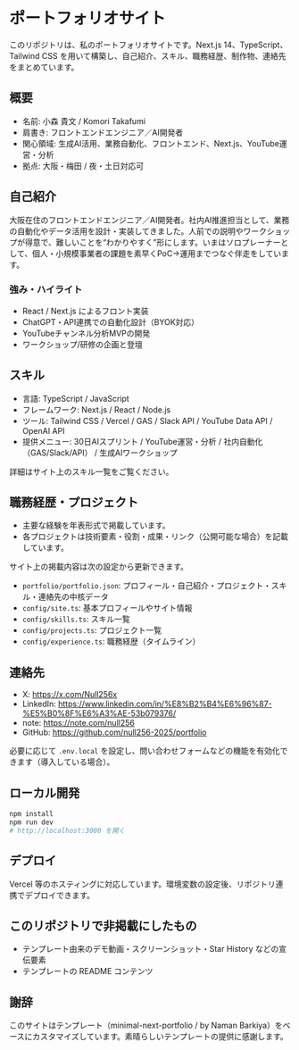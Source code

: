 ﻿# ポートフォリオサイト

このリポジトリは、私のポートフォリオサイトです。Next.js 14、TypeScript、Tailwind CSS を用いて構築し、自己紹介、スキル、職務経歴、制作物、連絡先をまとめています。

## 概要
- 名前: 小森 貴文 / Komori Takafumi
- 肩書き: フロントエンドエンジニア／AI開発者
- 関心領域: 生成AI活用、業務自動化、フロントエンド、Next.js、YouTube運営・分析
- 拠点: 大阪・梅田 / 夜・土日対応可

## 自己紹介
大阪在住のフロントエンドエンジニア／AI開発者。社内AI推進担当として、業務の自動化やデータ活用を設計・実装してきました。人前での説明やワークショップが得意で、難しいことを“わかりやすく”形にします。いまはソロプレーナーとして、個人・小規模事業者の課題を素早くPoC→運用までつなぐ伴走をしています。

### 強み・ハイライト
- React / Next.js によるフロント実装
- ChatGPT・API連携での自動化設計（BYOK対応）
- YouTubeチャンネル分析MVPの開発
- ワークショップ/研修の企画と登壇

## スキル
- 言語: TypeScript / JavaScript
- フレームワーク: Next.js / React / Node.js
- ツール: Tailwind CSS / Vercel / GAS / Slack API / YouTube Data API / OpenAI API
- 提供メニュー: 30日AIスプリント / YouTube運営・分析 / 社内自動化（GAS/Slack/API） / 生成AIワークショップ

詳細はサイト上のスキル一覧をご覧ください。

## 職務経歴・プロジェクト
- 主要な経験を年表形式で掲載しています。
- 各プロジェクトは技術要素・役割・成果・リンク（公開可能な場合）を記載しています。

サイト上の掲載内容は次の設定から更新できます。
- `portfolio/portfolio.json`: プロフィール・自己紹介・プロジェクト・スキル・連絡先の中核データ
- `config/site.ts`: 基本プロフィールやサイト情報
- `config/skills.ts`: スキル一覧
- `config/projects.ts`: プロジェクト一覧
- `config/experience.ts`: 職務経歴（タイムライン）

## 連絡先
- X: https://x.com/Null256x
- LinkedIn: https://www.linkedin.com/in/%E8%B2%B4%E6%96%87-%E5%B0%8F%E6%A3%AE-53b079376/
- note: https://note.com/null256
- GitHub: https://github.com/null256-2025/portfolio

必要に応じて `.env.local` を設定し、問い合わせフォームなどの機能を有効化できます（導入している場合）。

## ローカル開発
```bash
npm install
npm run dev
# http://localhost:3000 を開く
```

## デプロイ
Vercel 等のホスティングに対応しています。環境変数の設定後、リポジトリ連携でデプロイできます。

## このリポジトリで非掲載にしたもの
- テンプレート由来のデモ動画・スクリーンショット・Star History などの宣伝要素
- テンプレートの README コンテンツ

## 謝辞
このサイトはテンプレート（minimal-next-portfolio / by Naman Barkiya）をベースにカスタマイズしています。素晴らしいテンプレートの提供に感謝します。
